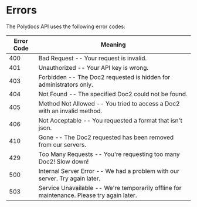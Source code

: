 # **Errors**



The Polydocs API uses the following error codes:


Error Code | Meaning
---------- | -------
400 | Bad Request -- Your request is invalid.
401 | Unauthorized -- Your API key is wrong.
403 | Forbidden -- The Doc2 requested is hidden for administrators only.
404 | Not Found -- The specified Doc2 could not be found.
405 | Method Not Allowed -- You tried to access a Doc2 with an invalid method.
406 | Not Acceptable -- You requested a format that isn't json.
410 | Gone -- The Doc2 requested has been removed from our servers.
429 | Too Many Requests -- You're requesting too many Doc2! Slow down!
500 | Internal Server Error -- We had a problem with our server. Try again later.
503 | Service Unavailable -- We're temporarily offline for maintenance. Please try again later.
